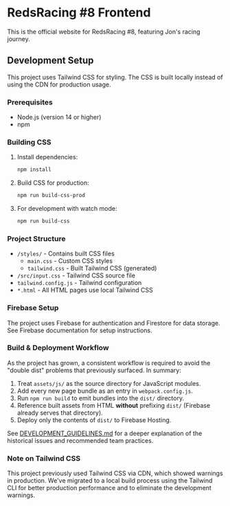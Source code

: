 # RedsRacing #8 Frontend

This is the official website for RedsRacing #8, featuring Jon's racing journey.

## Development Setup

This project uses Tailwind CSS for styling. The CSS is built locally instead of using the CDN for production usage.

### Prerequisites

- Node.js (version 14 or higher)
- npm

### Building CSS

1. Install dependencies:
   ```bash
   npm install
   ```

2. Build CSS for production:
   ```bash
   npm run build-css-prod
   ```

3. For development with watch mode:
   ```bash
   npm run build-css
   ```

### Project Structure

- `/styles/` - Contains built CSS files
  - `main.css` - Custom CSS styles
  - `tailwind.css` - Built Tailwind CSS (generated)
- `/src/input.css` - Tailwind CSS source file
- `tailwind.config.js` - Tailwind configuration
- `*.html` - All HTML pages use local Tailwind CSS

### Firebase Setup

The project uses Firebase for authentication and Firestore for data storage. See Firebase documentation for setup instructions.

### Build & Deployment Workflow

As the project has grown, a consistent workflow is required to avoid the "double dist" problems that previously surfaced. In summary:

1. Treat `assets/js/` as the source directory for JavaScript modules.
2. Add every new page bundle as an entry in `webpack.config.js`.
3. Run `npm run build` to emit bundles into the `dist/` directory.
4. Reference built assets from HTML **without** prefixing `dist/` (Firebase already serves that directory).
5. Deploy only the contents of `dist/` to Firebase Hosting.

See [DEVELOPMENT_GUIDELINES.md](./DEVELOPMENT_GUIDELINES.md) for a deeper explanation of the historical issues and recommended team practices.

### Note on Tailwind CSS

This project previously used Tailwind CSS via CDN, which showed warnings in production. We've migrated to a local build process using the Tailwind CLI for better production performance and to eliminate the development warnings.
